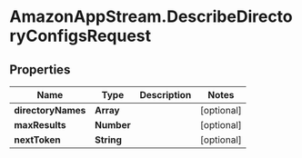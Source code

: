 # AmazonAppStream.DescribeDirectoryConfigsRequest

## Properties

Name | Type | Description | Notes
------------ | ------------- | ------------- | -------------
**directoryNames** | **Array** |  | [optional] 
**maxResults** | **Number** |  | [optional] 
**nextToken** | **String** |  | [optional] 


